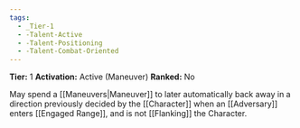 ```yaml
---
tags:
  - _Tier-1
  - -Talent-Active
  - -Talent-Positioning
  - -Talent-Combat-Oriented
---
```

**Tier:** 1
**Activation:** Active (Maneuver)
**Ranked:** No

May spend a [[Maneuvers|Maneuver]] to later automatically back away in a direction previously decided by the [[Character]] when an [[Adversary]] enters [[Engaged Range]], and is not [[Flanking]] the Character.